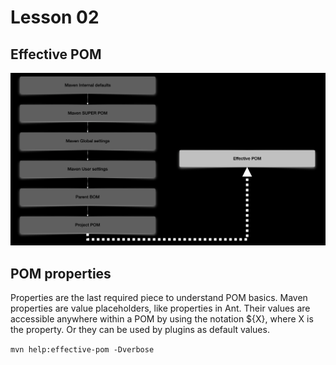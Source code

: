 # Lesson 02

## Effective POM
![Effective POM](../assets/images/MasteringMavenAZ_POM.png)

## POM properties
Properties are the last required piece to understand POM basics. Maven properties are value placeholders, like properties in Ant. Their values are accessible anywhere within a POM by using the notation ${X}, where X is the property. Or they can be used by plugins as default values.

``mvn help:effective-pom -Dverbose``
